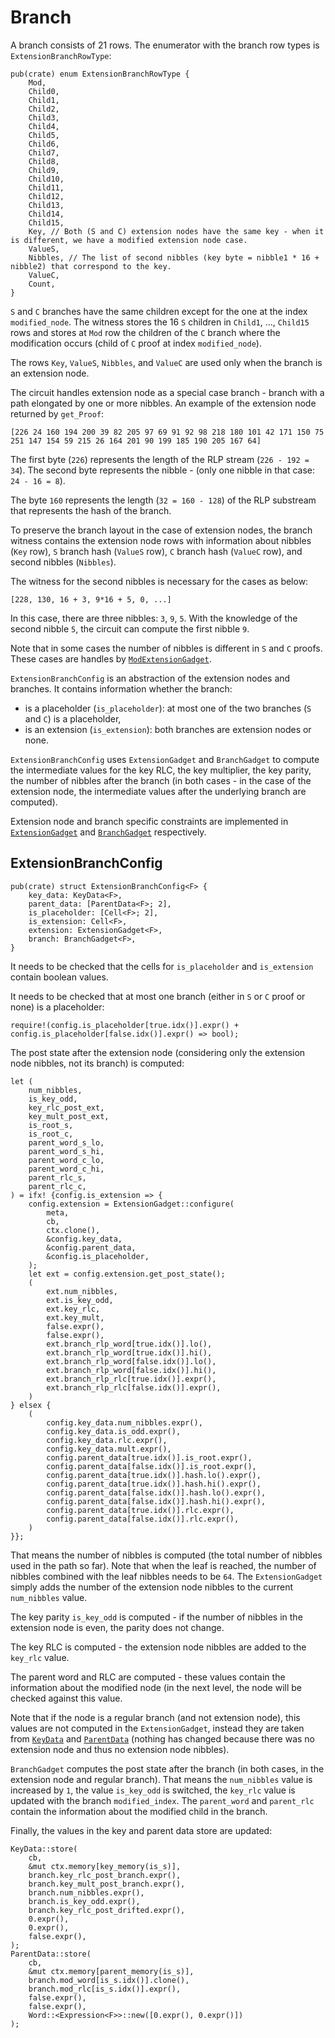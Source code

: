 # Branch

A branch consists of 21 rows. The enumerator with the branch row types is `ExtensionBranchRowType`:

```
pub(crate) enum ExtensionBranchRowType {
    Mod,
    Child0,
    Child1,
    Child2,
    Child3,
    Child4,
    Child5,
    Child6,
    Child7,
    Child8,
    Child9,
    Child10,
    Child11,
    Child12,
    Child13,
    Child14,
    Child15,
    Key, // Both (S and C) extension nodes have the same key - when it is different, we have a modified extension node case.
    ValueS,
    Nibbles, // The list of second nibbles (key byte = nibble1 * 16 + nibble2) that correspond to the key.
    ValueC,
    Count,
}
```

`S` and `C` branches have the same children except for the one at the index `modified_node`.
The witness stores the 16 `S` children in `Child1`, ..., `Child15` rows and stores at `Mod` row
the children of the `C` branch where the modification occurs (child of `C` proof at index `modified_node`).

The rows `Key`, `ValueS`, `Nibbles`, and `ValueC` are used only when the branch is an extension node.

The circuit handles extension node as a special case branch - branch
with a path elongated by one or more nibbles.
An example of the extension node returned by `get_Proof`:
```
[226 24 160 194 200 39 82 205 97 69 91 92 98 218 180 101 42 171 150 75 251 147 154 59 215 26 164 201 90 199 185 190 205 167 64]
```

The first byte (`226`) represents the length of the RLP stream (`226 - 192 = 34`). The second byte represents the nibble - (only one
nibble in that case:  `24 - 16 = 8`).

The byte `160` represents the length (`32 = 160 - 128`) of the RLP substream that represents the hash of the branch.

To preserve the branch layout in the case of extension nodes, the branch
witness contains the extension node rows with information about
nibbles (`Key` row), `S` branch hash (`ValueS` row), `C` branch hash (`ValueC` row), and second nibbles (`Nibbles`).

The witness for the second nibbles is necessary for the cases as below:
```
[228, 130, 16 + 3, 9*16 + 5, 0, ...]
```
In this case, there are three nibbles: `3`, `9`, `5`. With
the knowledge of the second nibble `5`, the circuit can compute
the first nibble `9`.

Note that in some cases the number of nibbles is different in `S` and
`C` proofs. These cases are handles by
[`ModExtensionGadget`](mod_extension.md).


`ExtensionBranchConfig` is an abstraction of the extension nodes and branches. It contains information whether the branch:
 * is a placeholder (`is_placeholder`): at most one of the two branches (`S` and `C`) is a placeholder,
 * is an extension (`is_extension`): both branches are extension nodes or none.

`ExtensionBranchConfig` uses `ExtensionGadget` and `BranchGadget` to compute the intermediate values for the key RLC, the key multiplier,
the key parity, the number of nibbles after the branch (in both cases - in the case of the extension node, the intermediate values after the underlying branch
are computed).

Extension node and branch specific constraints are implemented in [`ExtensionGadget`](extension-node.md) and
[`BranchGadget`](branch.md) respectively.

## ExtensionBranchConfig

```
pub(crate) struct ExtensionBranchConfig<F> {
    key_data: KeyData<F>,
    parent_data: [ParentData<F>; 2],
    is_placeholder: [Cell<F>; 2],
    is_extension: Cell<F>,
    extension: ExtensionGadget<F>,
    branch: BranchGadget<F>,
}
```

It needs to be checked that the cells for `is_placeholder` and `is_extension` contain boolean values.

It needs to be checked that at most one branch (either in `S` or `C` proof or none) is a placeholder:

```
require!(config.is_placeholder[true.idx()].expr() + config.is_placeholder[false.idx()].expr() => bool);
```

The post state after the extension node (considering only the extension node nibbles, not its branch) is computed:

```
let (
    num_nibbles,
    is_key_odd,
    key_rlc_post_ext,
    key_mult_post_ext,
    is_root_s,
    is_root_c,
    parent_word_s_lo,
    parent_word_s_hi,
    parent_word_c_lo,
    parent_word_c_hi,
    parent_rlc_s,
    parent_rlc_c,
) = ifx! {config.is_extension => {
    config.extension = ExtensionGadget::configure(
        meta,
        cb,
        ctx.clone(),
        &config.key_data,
        &config.parent_data,
        &config.is_placeholder,
    );
    let ext = config.extension.get_post_state();
    (
        ext.num_nibbles,
        ext.is_key_odd,
        ext.key_rlc,
        ext.key_mult,
        false.expr(),
        false.expr(),
        ext.branch_rlp_word[true.idx()].lo(),
        ext.branch_rlp_word[true.idx()].hi(),
        ext.branch_rlp_word[false.idx()].lo(),
        ext.branch_rlp_word[false.idx()].hi(),
        ext.branch_rlp_rlc[true.idx()].expr(),
        ext.branch_rlp_rlc[false.idx()].expr(),
    )
} elsex {
    (
        config.key_data.num_nibbles.expr(),
        config.key_data.is_odd.expr(),
        config.key_data.rlc.expr(),
        config.key_data.mult.expr(),
        config.parent_data[true.idx()].is_root.expr(),
        config.parent_data[false.idx()].is_root.expr(),
        config.parent_data[true.idx()].hash.lo().expr(),
        config.parent_data[true.idx()].hash.hi().expr(),
        config.parent_data[false.idx()].hash.lo().expr(),
        config.parent_data[false.idx()].hash.hi().expr(),
        config.parent_data[true.idx()].rlc.expr(),
        config.parent_data[false.idx()].rlc.expr(),
    )
}};
```

That means the number of nibbles is computed (the total number of nibbles used in the path so far). Note that when the leaf is reached, the number of nibbles combined
with the leaf nibbles needs to be `64`. The `ExtensionGadget` simply adds the number of the extension node nibbles to the current `num_nibbles` value.

The key parity `is_key_odd` is computed - if the number of nibbles in the extension node is even, the parity does not change.

The key RLC is computed - the extension node nibbles are added to the `key_rlc` value.

The parent word and RLC are computed - these values contain the information about the modified node (in the next level, the node will be checked against this value.

Note that if the node is a regular branch (and not extension node), this values are not computed in the `ExtensionGadget`, instead they are taken from
[`KeyData`](main.md) and [`ParentData`](main.md) (nothing has changed because there was no extension node and thus no extension node nibbles).

`BranchGadget` computes the post state after the branch (in both cases, in the extension node and regular branch). That means the `num_nibbles` value is increased
by `1`, the value `is_key_odd` is switched, the `key_rlc` value is updated with the branch `modified_index`. The `parent_word` and `parent_rlc` contain the information
about the modified child in the branch.

Finally, the values in the key and parent data store are updated:
```
KeyData::store(
    cb,
    &mut ctx.memory[key_memory(is_s)],
    branch.key_rlc_post_branch.expr(),
    branch.key_mult_post_branch.expr(),
    branch.num_nibbles.expr(),
    branch.is_key_odd.expr(),
    branch.key_rlc_post_drifted.expr(),
    0.expr(),
    0.expr(),
    false.expr(),
);
ParentData::store(
    cb,
    &mut ctx.memory[parent_memory(is_s)],
    branch.mod_word[is_s.idx()].clone(),
    branch.mod_rlc[is_s.idx()].expr(),
    false.expr(),
    false.expr(),
    Word::<Expression<F>>::new([0.expr(), 0.expr()])
);
```





